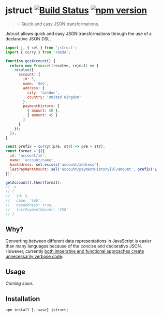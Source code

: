 # jstruct [![Build Status](https://travis-ci.org/sebinsua/jstruct.png)](https://travis-ci.org/sebinsua/jstruct) [![npm version](https://badge.fury.io/js/jstruct.svg)](https://npmjs.org/package/jstruct)
> :bulb: Quick and easy JSON transformations.

Jstruct allows quick and easy JSON transformations through the use of a declarative JSON DSL.

```javascript
import j, { sel } from 'jstruct';
import { curry } from 'ramda';

function getAccount() {
  return new Promise((resolve, reject) => {
    resolve({
      account: {
        id: 5,
        name: 'Seb',
        address: {
          city: 'London',
          country: 'United Kingdom'
        },
        paymentHistory: [
          { amount: 50 },
          { amount: 45 }
        ]
      }
    });
  });
}

const prefix = curry((pre, str) => pre + str);
const format = j({
  id: 'account/id',
  name: 'account/name',
  hasAddress: sel.exists('account/address'),
  lastPaymentAmount: sel('account/paymentHistory[0]/amount', prefix('£'))
});

getAccount().then(format);
// ->
// {
//   id: 5,
//   name: 'Seb',
//   hasAddress: true,
//   lastPaymentAmount: '£50'
// }
```

## Why?

Converting between different data representations in JavaScript is easier than many languages because of the concise and declarative JSON. However, currently [both imperative and functional approaches create unnecessarily verbose code](https://github.com/sebinsua/jstruct/wiki/Premise).

## Usage

*Coming soon.*

## Installation
```shell
npm install [--save] jstruct;
```
